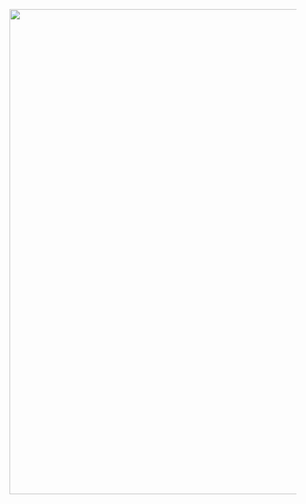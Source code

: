 <div align="center">
<p>
<img width="850" src="https://i.ibb.co/RTH8BmP/detecthc-logo.jpg"></a>
</p>
<br>
<div>

